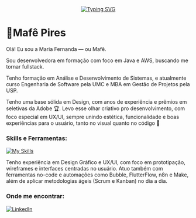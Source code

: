 <div align="center"><a href="https://git.io/typing-svg"><img src="https://readme-typing-svg.demolab.com?font=Fira+Code&pause=1000&color=9fcf52&center=true&vCenter=true&width=435&lines=Seja+bem-vindo+ao+meu+perfil!" alt="Typing SVG" /></a></div>

# 🍓Mafê Pires
Olá! Eu sou a Maria Fernanda — ou Mafê.

Sou desenvolvedora em formação com foco em Java e AWS, buscando me tornar fullstack. 

Tenho formação em Análise e Desenvolvimento de Sistemas, e atualmente curso Engenharia de Software pela UMC e MBA em Gestão de Projetos pela USP.

Tenho uma base sólida em Design, com anos de experiência e prêmios em seletivas da Adobe 🏆. Levo esse olhar criativo pro desenvolvimento, com foco especial em UX/UI, sempre unindo estética, funcionalidade e boas experiências para o usuário, tanto no visual quanto no código 🚀

### Skills e Ferramentas:
[![My Skills](https://skillicons.dev/icons?i=aws,python,java,mysql,postgres,php,html,css,figma,photoshop,illustrator,postman,bootstrap)](https://skillicons.dev)

Tenho experiência em Design Gráfico e UX/UI, com foco em prototipação, wireframes e interfaces centradas no usuário.
Atuo também com ferramentas no-code e automações como Bubble, FlutterFlow, n8n e Make, além de aplicar metodologias ágeis (Scrum e Kanban) no dia a dia.

### Onde me encontrar:
[![LinkedIn](https://img.shields.io/badge/linkedin-%23db345c.svg?style=for-the-badge&logo=linkedin&logoColor=white)](https://www.linkedin.com/in/mafepires/)


